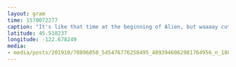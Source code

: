 ```yaml
---
layout: gram
time: 1570072277
caption: "It's like that time at the beginning of Alien, but waaaay cuter."
latitude: 45.518237
longitude: -122.678249
media:
- media/posts/201910/70896050_545476776258495_4893946062981764956_n_18063706870160470.jpg
---
```

